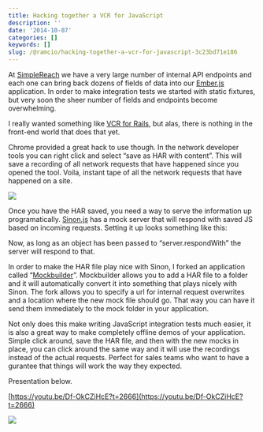 ```yaml
---
title: Hacking together a VCR for JavaScript
description: ''
date: '2014-10-07'
categories: []
keywords: []
slug: /@ramcio/hacking-together-a-vcr-for-javascript-3c23bd71e186
---
```


At [SimpleReach](http://simplereach.com "SimpleReach") we have a very large number of internal API endpoints and each one can bring back dozens of fields of data into our [Ember.js](http://emberjs.com "Ember JS") application. In order to make integration tests we started with static fixtures, but very soon the sheer number of fields and endpoints become overwhelming.

I really wanted something like [VCR for Rails](https://relishapp.com/vcr/vcr/docs "VCR"), but alas, there is nothing in the front-end world that does that yet.

Chrome provided a great hack to use though. In the network developer tools you can right click and select “save as HAR with content”. This will save a recording of all network requests that have happened since you opened the tool. Voila, instant tape of all the network requests that have happened on a site.

![](img/0__wDpDfC7tBtU43Yqd.png)

Once you have the HAR saved, you need a way to serve the information up programatically. [Sinon.js](http://sinonjs.org/) has a mock server that will respond with saved JS based on incoming requests. Setting it up looks something like this:

Now, as long as an object has been passed to “server.respondWith” the server will respond to that.

In order to make the HAR file play nice with Sinon, I forked an application called “[Mockbuilder](https://github.com/andremalan/mockbuilder "Mockbuilder")”. Mockbuilder allows you to add a HAR file to a folder and it will automatically convert it into something that plays nicely with Sinon. The fork allows you to specify a url for internal request overwrites and a location where the new mock file should go. That way you can have it send them immediately to the mock folder in your application.

Not only does this make writing JavaScript integration tests much easier, it is also a great way to make completely offline demos of your application. Simple click around, save the HAR file, and then with the new mocks in place, you can click around the same way and it will use the recordings instead of the actual requests. Perfect for sales teams who want to have a gurantee that things will work the way they expected.

Presentation below.

[https://youtu.be/Df-OkCZiHcE?t=2666](https://youtu.be/Df-OkCZiHcE?t=2666)

![](img/vcr.png)